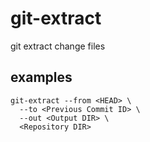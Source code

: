 # git-extract
git extract change files
## examples

```shell script
git-extract --from <HEAD> \
  --to <Previous Commit ID> \
  --out <Output DIR> \
  <Repository DIR>
```
